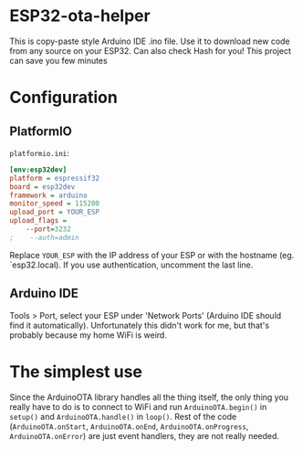 # ESP32-ota-helper
This is copy-paste style Arduino IDE .ino file. Use it to download new code from any source on your ESP32. Can also check Hash for you! This project can save you few minutes

# Configuration
## PlatformIO
`platformio.ini`:
```ini
[env:esp32dev]
platform = espressif32
board = esp32dev
framework = arduino
monitor_speed = 115200
upload_port = YOUR_ESP
upload_flags =
    --port=3232
;    --auth=admin
```
Replace `YOUR_ESP` with the IP address of your ESP or with the hostname (eg. `esp32.local). If you use authentication, uncomment the last line.

## Arduino IDE
Tools > Port, select your ESP under 'Network Ports' (Arduino IDE should find it automatically). Unfortunately this didn't work for me, but that's probably because my home WiFi is weird.

# The simplest use
Since the ArduinoOTA library handles all the thing itself, the only thing you really have to do is to connect to WiFi and run `ArduinoOTA.begin()` in `setup()` and `ArduinoOTA.handle()` in `loop()`. Rest of the code (`ArduinoOTA.onStart`, `ArduinoOTA.onEnd`, `ArduinoOTA.onProgress`, `ArduinoOTA.onError`) are just event handlers, they are not really needed.